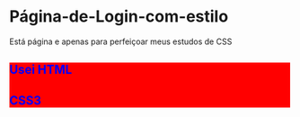 # Página-de-Login-com-estilo
Está página e apenas para perfeiçoar meus estudos de CSS
  ##
<div style="display: block">
  <div style="background: red; width: 500px;">
    <h2 style="color: blue;">Usei HTML</h2>
    <h2 style="color: blue">CSS3</h2>
  </div>
</div
  ##
